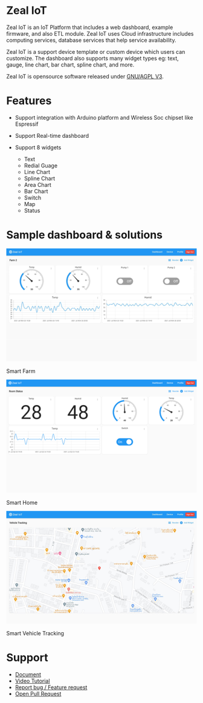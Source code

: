 # Zeal IoT

Zeal IoT is an IoT Platform that includes a web dashboard, example firmware, and also ETL module. Zeal IoT uses Cloud infrastructure includes computing services, database services that help service availability. 

Zeal IoT is a support device template or custom device which users can customize. The dashboard also supports many widget types eg: text, gauge, line chart, bar chart, spline chart, and more.

Zeal IoT is opensource software released under [GNU/AGPL V3](https://github.com/anoochit/zeal_iot/blob/master/LICENSE).

# Features

 * Support integration with Arduino platform and Wireless Soc chipset like Espressif
 * Support Real-time dashboard
 * Support 8 widgets  
 
    * Text
    * Redial Guage
    * Line Chart
    * Spline Chart
    * Area Chart
    * Bar Chart
    * Switch
    * Map 
    * Status

# Sample dashboard & solutions

<img src="https://raw.githubusercontent.com/anoochit/zeal_iot/master/doc/smartfarm.png" width="640">

Smart Farm

<img src="https://raw.githubusercontent.com/anoochit/zeal_iot/master/doc/smarthome.png" width="640">

Smart Home

<img src="https://raw.githubusercontent.com/anoochit/zeal_iot/master/doc/vehicletracking.jpg" width="640">

Smart Vehicle Tracking


# Support

 * [Document](https://github.com/anoochit/zeal_iot/blob/master/doc/index.md)
 * [Video Tutorial](https://www.youtube.com/watch?v=fj7fu1wXDWY&list=PL1_8_k0Qgcd0eLC0PizF7dP-s2l8FLWXH&index=1)
 * [Report bug / Feature request](https://github.com/anoochit/zeal_iot/issues)
 * [Open Pull Request](https://github.com/anoochit/zeal_iot/pulls)

